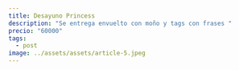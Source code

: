 ```yaml
---
title: Desayuno Princess
description: "Se entrega envuelto con moño y tags con frases "
precio: "60000"
tags:
  - post
image: ../assets/assets/article-5.jpeg
---
```

